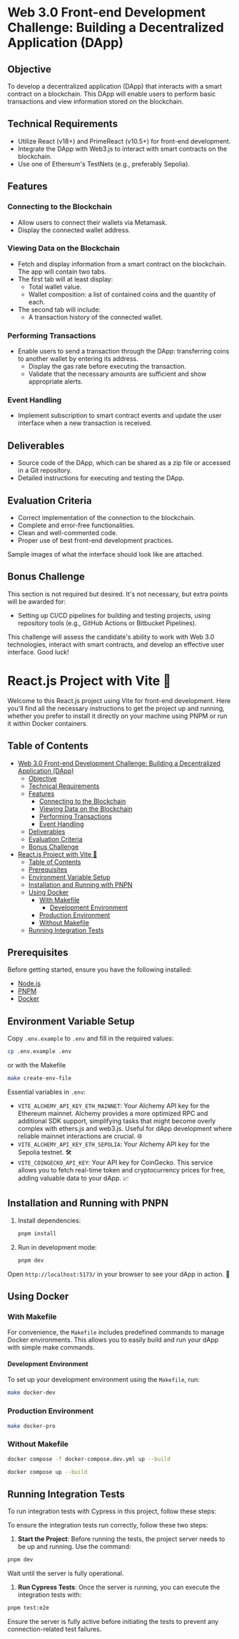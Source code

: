 # Web 3.0 Front-end Development Challenge: Building a Decentralized Application (DApp)

## Objective

To develop a decentralized application (DApp) that interacts with a smart contract on a blockchain. This DApp will enable users to perform basic transactions and view information stored on the blockchain.

## Technical Requirements

- Utilize React (v18+) and PrimeReact (v10.5+) for front-end development.
- Integrate the DApp with Web3.js to interact with smart contracts on the blockchain.
- Use one of Ethereum's TestNets (e.g., preferably Sepolia).

## Features

### Connecting to the Blockchain

- Allow users to connect their wallets via Metamask.
- Display the connected wallet address.

### Viewing Data on the Blockchain

- Fetch and display information from a smart contract on the blockchain. The app will contain two tabs.
- The first tab will at least display:
  - Total wallet value.
  - Wallet composition: a list of contained coins and the quantity of each.
- The second tab will include:
  - A transaction history of the connected wallet.

### Performing Transactions

- Enable users to send a transaction through the DApp: transferring coins to another wallet by entering its address.
  - Display the gas rate before executing the transaction.
  - Validate that the necessary amounts are sufficient and show appropriate alerts.

### Event Handling

- Implement subscription to smart contract events and update the user interface when a new transaction is received.

## Deliverables

- Source code of the DApp, which can be shared as a zip file or accessed in a Git repository.
- Detailed instructions for executing and testing the DApp.

## Evaluation Criteria

- Correct implementation of the connection to the blockchain.
- Complete and error-free functionalities.
- Clean and well-commented code.
- Proper use of best front-end development practices.

Sample images of what the interface should look like are attached.

## Bonus Challenge

This section is not required but desired.
It's not necessary, but extra points will be awarded for:

- Setting up CI/CD pipelines for building and testing projects, using repository tools (e.g., GitHub Actions or Bitbucket Pipelines).

This challenge will assess the candidate's ability to work with Web 3.0 technologies, interact with smart contracts, and develop an effective user interface. Good luck!

# React.js Project with Vite 🚀

Welcome to this React.js project using Vite for front-end development. Here you'll find all the necessary instructions to get the project up and running, whether you prefer to install it directly on your machine using PNPM or run it within Docker containers.

## Table of Contents

- [Web 3.0 Front-end Development Challenge: Building a Decentralized Application (DApp)](#web-30-front-end-development-challenge-building-a-decentralized-application-dapp)
  - [Objective](#objective)
  - [Technical Requirements](#technical-requirements)
  - [Features](#features)
    - [Connecting to the Blockchain](#connecting-to-the-blockchain)
    - [Viewing Data on the Blockchain](#viewing-data-on-the-blockchain)
    - [Performing Transactions](#performing-transactions)
    - [Event Handling](#event-handling)
  - [Deliverables](#deliverables)
  - [Evaluation Criteria](#evaluation-criteria)
  - [Bonus Challenge](#bonus-challenge)
- [React.js Project with Vite 🚀](#reactjs-project-with-vite-)
  - [Table of Contents](#table-of-contents)
  - [Prerequisites](#prerequisites)
  - [Environment Variable Setup](#environment-variable-setup)
  - [Installation and Running with PNPN](#installation-and-running-with-pnpn)
  - [Using Docker](#using-docker)
    - [With Makefile](#with-makefile)
      - [Development Environment](#development-environment)
    - [Production Environment](#production-environment)
    - [Without Makefile](#without-makefile)
  - [Running Integration Tests](#running-integration-tests)

## Prerequisites

Before getting started, ensure you have the following installed:

- [Node.js](https://nodejs.org/)
- [PNPM](https://pnpm.io/installation)
- [Docker](https://docs.docker.com/get-docker/)

## Environment Variable Setup

Copy `.env.example` to `.env` and fill in the required values:

```sh
cp .env.example .env
```

or with the Makefile

```sh
make create-env-file
```

Essential variables in `.env`:

- `VITE_ALCHEMY_API_KEY_ETH_MAINNET`: Your Alchemy API key for the Ethereum mainnet. Alchemy provides a more optimized RPC and additional SDK support, simplifying tasks that might become overly complex with ethers.js and web3.js. Useful for dApp development where reliable mainnet interactions are crucial. 🌐
- `VITE_ALCHEMY_API_KEY_ETH_SEPOLIA`: Your Alchemy API key for the Sepolia testnet. 🛠️
- `VITE_COINGECKO_API_KEY`: Your API key for CoinGecko. This service allows you to fetch real-time token and cryptocurrency prices for free, adding valuable data to your dApp. 📈

## Installation and Running with PNPN

1. Install dependencies:

   ```sh
   pnpm install
   ```

2. Run in development mode:

   ```sh
   pnpm dev
   ```

Open `http://localhost:5173/` in your browser to see your dApp in action. 🚀

## Using Docker

### With Makefile

For convenience, the `Makefile` includes predefined commands to manage Docker environments. This allows you to easily build and run your dApp with simple make commands.

#### Development Environment

To set up your development environment using the `Makefile`, run:

```sh
make docker-dev
```

### Production Environment

```sh
make docker-pro
```

### Without Makefile

```sh
docker compose -f docker-compose.dev.yml up --build
```

```sh
docker compose up --build
```

## Running Integration Tests

To run integration tests with Cypress in this project, follow these steps:

To ensure the integration tests run correctly, follow these two steps:

1. **Start the Project**: Before running the tests, the project server needs to be up and running. Use the command:

```sh
pnpm dev
```

Wait until the server is fully operational.

1. **Run Cypress Tests**: Once the server is running, you can execute the integration tests with:

```sh
pnpm test:e2e
```

Ensure the server is fully active before initiating the tests to prevent any connection-related test failures.
